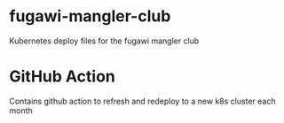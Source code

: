 # fugawi-mangler-club
Kubernetes deploy files for the fugawi mangler club

# GitHub Action

Contains github action to refresh and redeploy to a new k8s cluster each month